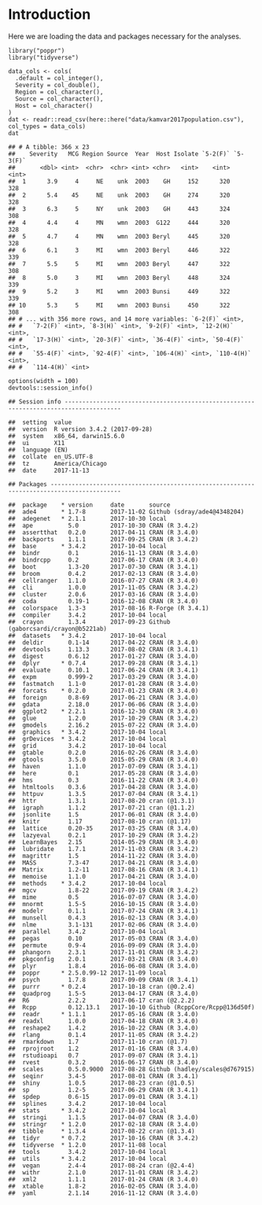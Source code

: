 Introduction
============

Here we are loading the data and packages necessary for the analyses.

    library("poppr")
    library("tidyverse")

    data_cols <- cols(
      .default = col_integer(),
      Severity = col_double(),
      Region = col_character(),
      Source = col_character(),
      Host = col_character()
    )
    dat <- readr::read_csv(here::here("data/kamvar2017population.csv"), col_types = data_cols)
    dat

    ## # A tibble: 366 x 23
    ##    Severity   MCG Region Source  Year  Host Isolate `5-2(F)` `5-3(F)`
    ##       <dbl> <int>  <chr>  <chr> <int> <chr>   <int>    <int>    <int>
    ##  1      3.9     4     NE    unk  2003    GH     152      320      328
    ##  2      5.4    45     NE    unk  2003    GH     274      320      328
    ##  3      6.3     5     NY    unk  2003    GH     443      324      308
    ##  4      4.4     4     MN    wmn  2003  G122     444      320      328
    ##  5      4.7     4     MN    wmn  2003 Beryl     445      320      328
    ##  6      6.1     3     MI    wmn  2003 Beryl     446      322      339
    ##  7      5.5     5     MI    wmn  2003 Beryl     447      322      308
    ##  8      5.0     3     MI    wmn  2003 Beryl     448      324      339
    ##  9      5.2     3     MI    wmn  2003 Bunsi     449      322      339
    ## 10      5.3     5     MI    wmn  2003 Bunsi     450      322      308
    ## # ... with 356 more rows, and 14 more variables: `6-2(F)` <int>,
    ## #   `7-2(F)` <int>, `8-3(H)` <int>, `9-2(F)` <int>, `12-2(H)` <int>,
    ## #   `17-3(H)` <int>, `20-3(F)` <int>, `36-4(F)` <int>, `50-4(F)` <int>,
    ## #   `55-4(F)` <int>, `92-4(F)` <int>, `106-4(H)` <int>, `110-4(H)` <int>,
    ## #   `114-4(H)` <int>

    options(width = 100)
    devtools::session_info()

    ## Session info --------------------------------------------------------------------------------------

    ##  setting  value                       
    ##  version  R version 3.4.2 (2017-09-28)
    ##  system   x86_64, darwin15.6.0        
    ##  ui       X11                         
    ##  language (EN)                        
    ##  collate  en_US.UTF-8                 
    ##  tz       America/Chicago             
    ##  date     2017-11-13

    ## Packages ------------------------------------------------------------------------------------------

    ##  package    * version     date       source                             
    ##  ade4       * 1.7-8       2017-11-02 Github (sdray/ade4@4348204)        
    ##  adegenet   * 2.1.1       2017-10-30 local                              
    ##  ape          5.0         2017-10-30 CRAN (R 3.4.2)                     
    ##  assertthat   0.2.0       2017-04-11 CRAN (R 3.4.0)                     
    ##  backports    1.1.1       2017-09-25 CRAN (R 3.4.2)                     
    ##  base       * 3.4.2       2017-10-04 local                              
    ##  bindr        0.1         2016-11-13 CRAN (R 3.4.0)                     
    ##  bindrcpp     0.2         2017-06-17 CRAN (R 3.4.0)                     
    ##  boot         1.3-20      2017-07-30 CRAN (R 3.4.1)                     
    ##  broom        0.4.2       2017-02-13 CRAN (R 3.4.0)                     
    ##  cellranger   1.1.0       2016-07-27 CRAN (R 3.4.0)                     
    ##  cli          1.0.0       2017-11-05 CRAN (R 3.4.2)                     
    ##  cluster      2.0.6       2017-03-16 CRAN (R 3.4.0)                     
    ##  coda         0.19-1      2016-12-08 CRAN (R 3.4.0)                     
    ##  colorspace   1.3-3       2017-08-16 R-Forge (R 3.4.1)                  
    ##  compiler     3.4.2       2017-10-04 local                              
    ##  crayon       1.3.4       2017-09-23 Github (gaborcsardi/crayon@b5221ab)
    ##  datasets   * 3.4.2       2017-10-04 local                              
    ##  deldir       0.1-14      2017-04-22 CRAN (R 3.4.0)                     
    ##  devtools     1.13.3      2017-08-02 CRAN (R 3.4.1)                     
    ##  digest       0.6.12      2017-01-27 CRAN (R 3.4.0)                     
    ##  dplyr      * 0.7.4       2017-09-28 CRAN (R 3.4.1)                     
    ##  evaluate     0.10.1      2017-06-24 CRAN (R 3.4.1)                     
    ##  expm         0.999-2     2017-03-29 CRAN (R 3.4.0)                     
    ##  fastmatch    1.1-0       2017-01-28 CRAN (R 3.4.0)                     
    ##  forcats    * 0.2.0       2017-01-23 CRAN (R 3.4.0)                     
    ##  foreign      0.8-69      2017-06-21 CRAN (R 3.4.0)                     
    ##  gdata        2.18.0      2017-06-06 CRAN (R 3.4.0)                     
    ##  ggplot2    * 2.2.1       2016-12-30 CRAN (R 3.4.0)                     
    ##  glue         1.2.0       2017-10-29 CRAN (R 3.4.2)                     
    ##  gmodels      2.16.2      2015-07-22 CRAN (R 3.4.0)                     
    ##  graphics   * 3.4.2       2017-10-04 local                              
    ##  grDevices  * 3.4.2       2017-10-04 local                              
    ##  grid         3.4.2       2017-10-04 local                              
    ##  gtable       0.2.0       2016-02-26 CRAN (R 3.4.0)                     
    ##  gtools       3.5.0       2015-05-29 CRAN (R 3.4.0)                     
    ##  haven        1.1.0       2017-07-09 CRAN (R 3.4.1)                     
    ##  here         0.1         2017-05-28 CRAN (R 3.4.0)                     
    ##  hms          0.3         2016-11-22 CRAN (R 3.4.0)                     
    ##  htmltools    0.3.6       2017-04-28 CRAN (R 3.4.0)                     
    ##  httpuv       1.3.5       2017-07-04 CRAN (R 3.4.1)                     
    ##  httr         1.3.1       2017-08-20 cran (@1.3.1)                      
    ##  igraph       1.1.2       2017-07-21 cran (@1.1.2)                      
    ##  jsonlite     1.5         2017-06-01 CRAN (R 3.4.0)                     
    ##  knitr        1.17        2017-08-10 cran (@1.17)                       
    ##  lattice      0.20-35     2017-03-25 CRAN (R 3.4.0)                     
    ##  lazyeval     0.2.1       2017-10-29 CRAN (R 3.4.2)                     
    ##  LearnBayes   2.15        2014-05-29 CRAN (R 3.4.0)                     
    ##  lubridate    1.7.1       2017-11-03 CRAN (R 3.4.2)                     
    ##  magrittr     1.5         2014-11-22 CRAN (R 3.4.0)                     
    ##  MASS         7.3-47      2017-04-21 CRAN (R 3.4.0)                     
    ##  Matrix       1.2-11      2017-08-16 CRAN (R 3.4.1)                     
    ##  memoise      1.1.0       2017-04-21 CRAN (R 3.4.0)                     
    ##  methods    * 3.4.2       2017-10-04 local                              
    ##  mgcv         1.8-22      2017-09-19 CRAN (R 3.4.2)                     
    ##  mime         0.5         2016-07-07 CRAN (R 3.4.0)                     
    ##  mnormt       1.5-5       2016-10-15 CRAN (R 3.4.0)                     
    ##  modelr       0.1.1       2017-07-24 CRAN (R 3.4.1)                     
    ##  munsell      0.4.3       2016-02-13 CRAN (R 3.4.0)                     
    ##  nlme         3.1-131     2017-02-06 CRAN (R 3.4.0)                     
    ##  parallel     3.4.2       2017-10-04 local                              
    ##  pegas        0.10        2017-05-03 CRAN (R 3.4.0)                     
    ##  permute      0.9-4       2016-09-09 CRAN (R 3.4.0)                     
    ##  phangorn     2.3.1       2017-11-01 CRAN (R 3.4.2)                     
    ##  pkgconfig    2.0.1       2017-03-21 CRAN (R 3.4.0)                     
    ##  plyr         1.8.4       2016-06-08 CRAN (R 3.4.0)                     
    ##  poppr      * 2.5.0.99-12 2017-11-09 local                              
    ##  psych        1.7.8       2017-09-09 CRAN (R 3.4.1)                     
    ##  purrr      * 0.2.4       2017-10-18 cran (@0.2.4)                      
    ##  quadprog     1.5-5       2013-04-17 CRAN (R 3.4.0)                     
    ##  R6           2.2.2       2017-06-17 cran (@2.2.2)                      
    ##  Rcpp         0.12.13.1   2017-10-10 Github (RcppCore/Rcpp@136d50f)     
    ##  readr      * 1.1.1       2017-05-16 CRAN (R 3.4.0)                     
    ##  readxl       1.0.0       2017-04-18 CRAN (R 3.4.0)                     
    ##  reshape2     1.4.2       2016-10-22 CRAN (R 3.4.0)                     
    ##  rlang        0.1.4       2017-11-05 CRAN (R 3.4.2)                     
    ##  rmarkdown    1.7         2017-11-10 cran (@1.7)                        
    ##  rprojroot    1.2         2017-01-16 CRAN (R 3.4.0)                     
    ##  rstudioapi   0.7         2017-09-07 CRAN (R 3.4.1)                     
    ##  rvest        0.3.2       2016-06-17 CRAN (R 3.4.0)                     
    ##  scales       0.5.0.9000  2017-08-28 Github (hadley/scales@d767915)     
    ##  seqinr       3.4-5       2017-08-01 CRAN (R 3.4.1)                     
    ##  shiny        1.0.5       2017-08-23 cran (@1.0.5)                      
    ##  sp           1.2-5       2017-06-29 CRAN (R 3.4.1)                     
    ##  spdep        0.6-15      2017-09-01 CRAN (R 3.4.1)                     
    ##  splines      3.4.2       2017-10-04 local                              
    ##  stats      * 3.4.2       2017-10-04 local                              
    ##  stringi      1.1.5       2017-04-07 CRAN (R 3.4.0)                     
    ##  stringr    * 1.2.0       2017-02-18 CRAN (R 3.4.0)                     
    ##  tibble     * 1.3.4       2017-08-22 cran (@1.3.4)                      
    ##  tidyr      * 0.7.2       2017-10-16 CRAN (R 3.4.2)                     
    ##  tidyverse  * 1.2.0       2017-11-08 local                              
    ##  tools        3.4.2       2017-10-04 local                              
    ##  utils      * 3.4.2       2017-10-04 local                              
    ##  vegan        2.4-4       2017-08-24 cran (@2.4-4)                      
    ##  withr        2.1.0       2017-11-01 CRAN (R 3.4.2)                     
    ##  xml2         1.1.1       2017-01-24 CRAN (R 3.4.0)                     
    ##  xtable       1.8-2       2016-02-05 CRAN (R 3.4.0)                     
    ##  yaml         2.1.14      2016-11-12 CRAN (R 3.4.0)
